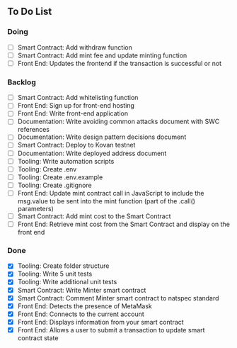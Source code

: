 ## To Do List

### Doing
- [ ] Smart Contract: Add withdraw function
- [ ] Smart Contract: Add mint fee and update minting function
- [ ] Front End: Updates the frontend if the transaction is successful or not

### Backlog
- [ ] Smart Contract: Add whitelisting function
- [ ] Front End: Sign up for front-end hosting
- [ ] Front End: Write front-end application
- [ ] Documentation: Write avoiding common attacks document with SWC references
- [ ] Documentation: Write design pattern decisions document
- [ ] Smart Contract: Deploy to Kovan testnet
- [ ] Documentation: Write deployed address document
- [ ] Tooling: Write automation scripts
- [ ] Tooling: Create .env
- [ ] Tooling: Create .env.example
- [ ] Tooling: Create .gitignore
- [ ] Front End: Update mint contract call in JavaScript to include the msg.value to be sent into the mint function (part of the .call() parameters)
- [ ] Smart Contract: Add mint cost to the Smart Contract
- [ ] Front End: Retrieve mint cost from the Smart Contract and display on the front end

### Done
- [x] Tooling: Create folder structure
- [x] Tooling: Write 5 unit tests
- [x] Tooling: Write additional unit tests
- [x] Smart Contract: Write Minter smart contract
- [x] Smart Contract: Comment Minter smart contract to natspec standard
- [x] Front End: Detects the presence of MetaMask
- [x] Front End: Connects to the current account
- [x] Front End: Displays information from your smart contract
- [x] Front End: Allows a user to submit a transaction to update smart contract state